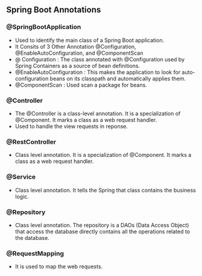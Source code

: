 ## Spring Boot Annotations

 
 ### @SpringBootApplication
 * Used to identify the main class of a Spring Boot application.
 * It Consits of 3 Other Annotation @Configuration, @EnableAutoConfiguration, and @ComponentScan
 * @ Configuration : The class annotated with @Configuration used by Spring Containers as a source of bean definitions.
 * @EnableAutoConfiguration : This makes the application to look for auto-configuration beans on its classpath and automatically applies them.
 * @ComponentScan : Used scan a package for beans.

 ### @Controller
 * The @Controller is a class-level annotation. It is a specialization of @Component. It marks a class as a web request handler.
 * Used to handle the view requests in reponse.

 ### @RestController
 * Class level annotation. It is a specialization of @Component. It marks a class as a web request handler.

 ### @Service
 * Class level annotation. It tells the Spring that class contains the business logic.

 ### @Repository
 * Class level annotation. The repository is a DAOs (Data Access Object) that access the database directly contains all the operations related to the database.

 ### @RequestMapping
 * It is used to map the web requests.



 
